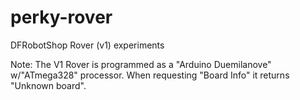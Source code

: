 # perky-rover
DFRobotShop Rover (v1) experiments

Note:
The V1 Rover is programmed as a "Arduino Duemilanove" w/"ATmega328" processor.  When requesting "Board Info" it returns "Unknown board".  
